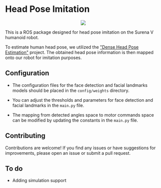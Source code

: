 # Head Pose Imitation
<p align="center">
<img src="media/imitation.gif"/>
</p>

This is a ROS package designed for head pose imitation on the Surena V humanoid robot. 

To estimate human head pose, we utilized the ["Dense Head Pose Estimation"](https://github.com/1996scarlet/Dense-Head-Pose-Estimation) project. The obtained head pose information is then mapped onto our robot for imitation purposes.

## Configuration

- The configuration files for the face detection and facial landmarks models should be placed in the `config/weights` directory.

- You can adjust the thresholds and parameters for face detection and facial landmarks in the `main.py` file.

- The mapping from detected angles space to motor commands space can be modified by updating the constants in the `main.py` file.

## Contributing

Contributions are welcome! If you find any issues or have suggestions for improvements, please open an issue or submit a pull request.

## To do

- Adding simulation support